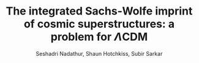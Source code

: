 ---
no: "6"
title: "The integrated Sachs-Wolfe imprint of cosmic superstructures: a problem for $\\Lambda$CDM"
arxiv_link: "https://arxiv.org/abs/1109.4126"
arxiv_id: "1109.4126"
author: "Seshadri Nadathur, Shaun Hotchkiss, Subir Sarkar"
reviewed: True
journal: "JCAP, 2012, 042 (2012)"
---